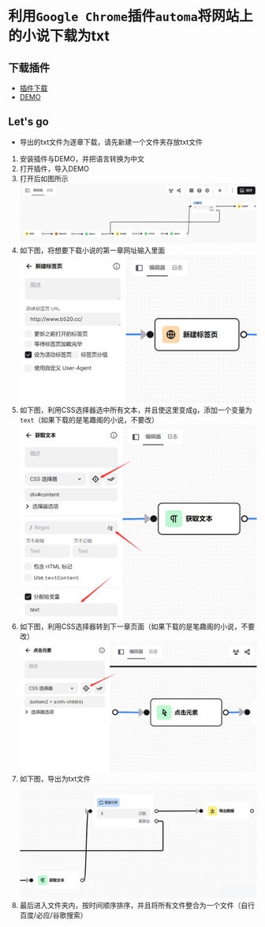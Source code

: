 # 利用`Google Chrome`插件`automa`将网站上的小说下载为txt
## 下载插件
* [插件下载](https://github.com/Lost-Season/novel/releases/download/0.1/Automa.1.23.3.crx)
* [DEMO](https://github.com/Lost-Season/novel/releases/download/0.1/automa.json)
## Let's go
* 导出的txt文件为逐章下载，请先新建一个文件夹存放txt文件
1) 安装插件与DEMO，并把语言转换为中文
2) 打开插件，导入DEMO
3) 打开后如图所示
![001](https://github.com/Lost-Season/novel/blob/main/pic/001.png)
4) 如下图，将想要下载小说的第一章网址输入里面
![002](https://github.com/Lost-Season/novel/blob/main/pic/002.png)
5) 如下图，利用CSS选择器选中所有文本，并且使这里变成g，添加一个变量为`text`（如果下载的是笔趣阁的小说，不要改）
![003](https://github.com/Lost-Season/novel/blob/main/pic/003.png)
6) 如下图，利用CSS选择器转到下一章页面（如果下载的是笔趣阁的小说，不要改）
![004](https://github.com/Lost-Season/novel/blob/main/pic/004.png)
7) 如下图，导出为txt文件
![005](https://github.com/Lost-Season/novel/blob/main/pic/005.png)
8) 最后进入文件夹内，按时间顺序排序，并且将所有文件整合为一个文件（自行百度/必应/谷歌搜索）
